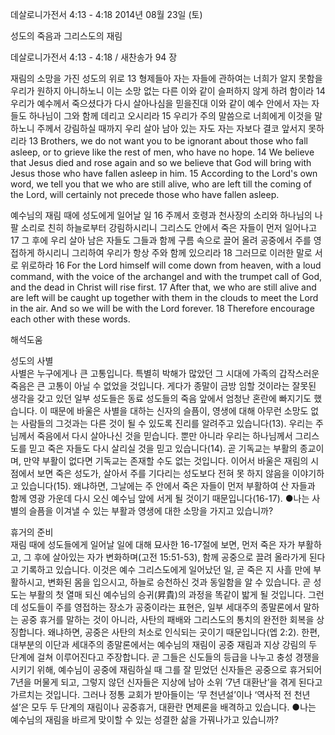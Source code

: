 데살로니가전서 4:13 - 4:18 
2014년 08월 23일 (토)

성도의 죽음과 그리스도의 재림



데살로니가전서 4:13 - 4:18 / 새찬송가 94 장


재림의 소망을 가진 성도의 위로
13 형제들아 자는 자들에 관하여는 너희가 알지 못함을 우리가 원하지 아니하노니 이는 소망 없는 다른 이와 같이 슬퍼하지 않게 하려 함이라 14 우리가 예수께서 죽으셨다가 다시 살아나심을 믿을진대 이와 같이 예수 안에서 자는 자들도 하나님이 그와 함께 데리고 오시리라 15 우리가 주의 말씀으로 너희에게 이것을 말하노니 주께서 강림하실 때까지 우리 살아 남아 있는 자도 자는 자보다 결코 앞서지 못하리라
13 Brothers, we do not want you to be ignorant about those who fall asleep, or to grieve like the rest of men, who have no hope. 14 We believe that Jesus died and rose again and so we believe that God will bring with Jesus those who have fallen asleep in him. 15 According to the Lord's own word, we tell you that we who are still alive, who are left till the coming of the Lord, will certainly not precede those who have fallen asleep.   

예수님의 재림 때에 성도에게 일어날 일
16 주께서 호령과 천사장의 소리와 하나님의 나팔 소리로 친히 하늘로부터 강림하시리니 그리스도 안에서 죽은 자들이 먼저 일어나고 17 그 후에 우리 살아 남은 자들도 그들과 함께 구름 속으로 끌어 올려 공중에서 주를 영접하게 하시리니 그리하여 우리가 항상 주와 함께 있으리라 18 그러므로 이러한 말로 서로 위로하라 
16 For the Lord himself will come down from heaven, with a loud command, with the voice of the archangel and with the trumpet call of God, and the dead in Christ will rise first. 17 After that, we who are still alive and are left will be caught up together with them in the clouds to meet the Lord in the air. And so we will be with the Lord forever. 18 Therefore encourage each other with these words.

해석도움





성도의 사별  
사별은 누구에게나 큰 고통입니다. 특별히 박해가 많았던 그 시대에 가족의 갑작스러운 죽음은 큰 고통이 아닐 수 없었을 것입니다. 게다가 종말이 금방 임할 것이라는 잘못된 생각을 갖고 있던 일부 성도들은 동료 성도들의 죽음 앞에서 엄청난 혼란에 빠지기도 했습니다. 이 때문에 바울은 사별을 대하는 신자의 슬픔이, 영생에 대해 아무런 소망도 없는 사람들의 그것과는 다른 것이 될 수 있도록 진리를 알려주고 있습니다(13). 우리는 주님께서 죽음에서 다시 살아나신 것을 믿습니다. 뿐만 아니라 우리는 하나님께서 그리스도를 믿고 죽은 자들도 다시 살리실 것을 믿고 있습니다(14). 곧 기독교는 부활의 종교이며, 만약 부활이 없다면 기독교는 존재할 수도 없는 것입니다. 이어서 바울은 재림의 시점에서 보면 죽은 성도가, 살아서 주를 기다리는 성도보다 전혀 못 하지 않음을 이야기하고 있습니다(15). 왜냐하면, 그날에는 주 안에서 죽은 자들이 먼저 부활하여 산 자들과 함께 영광 가운데 다시 오신 예수님 앞에 서게 될 것이기 때문입니다(16-17). 
●나는 사별의 슬픔을 이겨낼 수 있는 부활과 영생에 대한 소망을 가지고 있습니까? 

휴거의 준비  
재림 때에 성도들에게 일어날 일에 대해 묘사한 16-17절에 보면, 먼저 죽은 자가 부활하고, 그 후에 살아있는 자가 변화하며(고전 15:51-53), 함께 공중으로 끌려 올라가게 된다고 기록하고 있습니다. 이것은 예수 그리스도에게 일어났던 일, 곧 죽은 지 사흘 만에 부활하시고, 변화된 몸을 입으시고, 하늘로 승천하신 것과 동일함을 알 수 있습니다. 곧 성도는 부활의 첫 열매 되신 예수님의 승귀(昇貴)의 과정을 똑같이 밟게 될 것입니다. 그런데 성도들이 주를 영접하는 장소가 공중이라는 표현은, 일부 세대주의 종말론에서 말하는 공중 휴거를 말하는 것이 아니라, 사탄의 패배와 그리스도의 통치의 완전한 회복을 상징합니다. 왜냐하면, 공중은 사탄의 처소로 인식되는 곳이기 때문입니다(엡 2:2). 한편, 대부분의 이단과 세대주의 종말론에서는 예수님의 재림이 공중 재림과 지상 강림의 두 단계에 걸쳐 이루어진다고 주장합니다. 곧 그들은 신도들의 등급을 나누고 충성 경쟁을 시키기 위해, 예수님이 공중에 재림하실 때 그를 잘 믿었던 신자들은 공중으로 휴거되어 7년을 머물게 되고, 그렇지 않던 신자들은 지상에 남아 소위 ‘7년 대환난’을 겪게 된다고 가르치는 것입니다. 그러나 정통 교회가 받아들이는 ‘무 천년설’이나 ‘역사적 전 천년설’은 모두 두 단계의 재림이나 공중휴거, 대환란 면제론을 배격하고 있습니다. 
●나는 예수님의 재림을 바르게 맞이할 수 있는 성결한 삶을 가꿔나가고 있습니까?